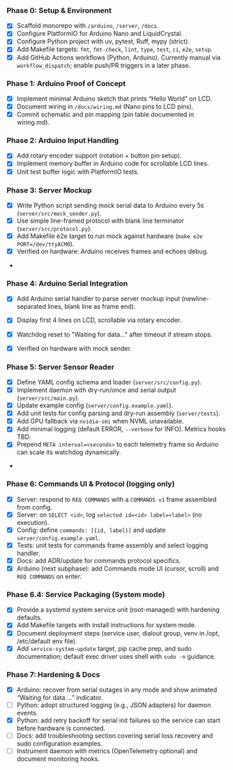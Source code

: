 ### Phase 0: Setup & Environment

- [x] Scaffold monorepo with `/arduino`, `/server`, `/docs`.
- [x] Configure PlatformIO for Arduino Nano and LiquidCrystal.
- [x] Configure Python project with uv, pytest, Ruff, mypy (strict).
- [x] Add Makefile targets: `fmt`, `fmt-check`, `lint`, `type`, `test`, `ci`, `e2e`, `setup`.
- [x] Add GitHub Actions workflows (Python, Arduino). Currently manual via `workflow_dispatch`; enable push/PR triggers in a later phase.

### Phase 1: Arduino Proof of Concept

- [x] Implement minimal Arduino sketch that prints “Hello World” on LCD.
- [x] Document wiring in `/docs/wiring.md` (Nano pins to LCD pins).
- [x] Commit schematic and pin mapping (pin table documented in wiring.md).

### Phase 2: Arduino Input Handling

- [x] Add rotary encoder support (rotation + button pin setup).
- [x] Implement memory buffer in Arduino code for scrollable LCD lines.
- [x] Unit test buffer logic with PlatformIO tests.

### Phase 3: Server Mockup

- [x] Write Python script sending mock serial data to Arduino every 5s (`server/src/mock_sender.py`).
- [x] Use simple line-framed protocol with blank line terminator (`server/src/protocol.py`).
- [x] Add Makefile e2e target to run mock against hardware (`make e2e PORT=/dev/ttyACM0`).
- [x] Verified on hardware: Arduino receives frames and echoes debug.
-

### Phase 4: Arduino Serial Integration

- [x] Add Arduino serial handler to parse server mockup input (newline-separated lines, blank line as frame end).
- [x] Display first 4 lines on LCD, scrollable via rotary encoder.
- [x] Watchdog reset to "Waiting for data..." after timeout if stream stops.
- [x] Verified on hardware with mock sender.


### Phase 5: Server Sensor Reader

- [x] Define YAML config schema and loader (`server/src/config.py`).
- [x] Implement daemon with dry-run/once and serial output (`server/src/main.py`).
- [x] Update example config (`server/config.example.yaml`).
- [x] Add unit tests for config parsing and dry-run assembly (`server/tests`).
- [x] Add GPU fallback via `nvidia-smi` when NVML unavailable.
- [x] Add minimal logging (default ERROR, `--verbose` for INFO). Metrics hooks TBD.
- [x] Prepend `META interval=<seconds>` to each telemetry frame so Arduino can scale its watchdog dynamically.
-

### Phase 6: Commands UI & Protocol (logging only)

- [x] Server: respond to `REQ COMMANDS` with a `COMMANDS v1` frame assembled from config.
- [x] Server: on `SELECT <id>`, log `selected id=<id> label=<label>` (no execution).
- [x] Config: define `commands: [{id, label}]` and update `server/config.example.yaml`.
- [x] Tests: unit tests for commands frame assembly and select logging handler.
- [x] Docs: add ADR/update for commands protocol specifics.
- [x] Arduino (next subphase): add Commands mode UI (cursor, scroll) and `REQ COMMANDS` on enter.

### Phase 6.4: Service Packaging (System mode)

- [x] Provide a systemd system service unit (root-managed) with hardening defaults.
- [x] Add Makefile targets with install instructions for system mode.
- [x] Document deployment steps (service user, dialout group, venv in /opt, /etc/default env file).
- [x] Add `service-system-update` target, pip cache prep, and sudo documentation; default exec driver uses shell with `sudo -n` guidance.

### Phase 7: Hardening & Docs

- [x] Arduino: recover from serial outages in any mode and show animated “Waiting for data …” indicator.
- [ ] Python: adopt structured logging (e.g., JSON adapters) for daemon events.
- [x] Python: add retry backoff for serial init failures so the service can start before hardware is connected.
- [ ] Docs: add troubleshooting section covering serial loss recovery and sudo configuration examples.
- [ ] Instrument daemon with metrics (OpenTelemetry optional) and document monitoring hooks.
